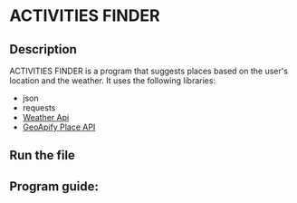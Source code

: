 # ACTIVITIES FINDER

## Description

ACTIVITIES FINDER is a program that suggests places based on the user's location and the weather. It uses the following libraries:
* json
* requests
* [Weather Api](https://www.weatherapi.com/docs/)
* [GeoApify Place API](https://apidocs.geoapify.com/docs/places/#about)

## Run the file

## Program guide:
